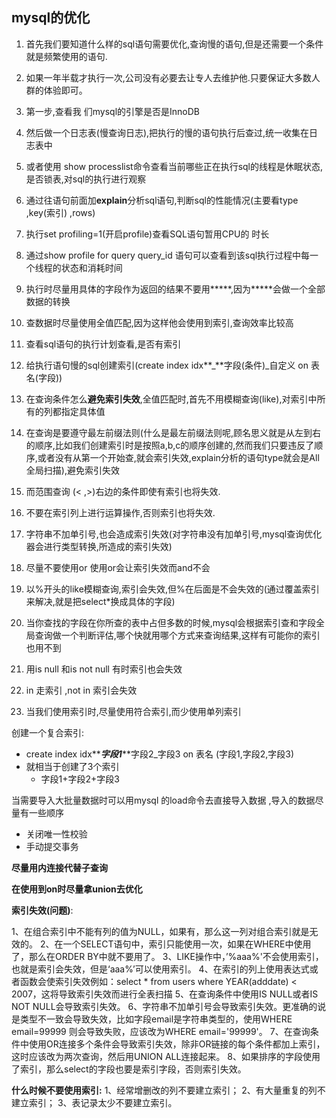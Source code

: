 ## mysql的优化

1. 首先我们要知道什么样的sql语句需要优化,查询慢的语句,但是还需要一个条件就是频繁使用的语句.

2. 如果一年半载才执行一次,公司没有必要去让专人去维护他.只要保证大多数人群的体验即可。

3. 第一步,查看我 们mysql的引擎是否是InnoDB

4. 然后做一个日志表(慢查询日志),把执行的慢的语句执行后查过,统一收集在日志表中

5. 或者使用 show processlist命令查看当前哪些正在执行sql的线程是休眠状态,是否锁表,对sql的执行进行观察

6. 通过往语句前面加**explain**分析sql语句,判断sql的性能情况(主要看type ,key(索引) ,rows)

7. 执行set profiling=1(开启profile)查看SQL语句暂用CPU的 时长

8. 通过show profile for query query_id 语句可以查看到该sql执行过程中每一个线程的状态和消耗时间

9. 执行时尽量用具体的字段作为返回的结果不要用*****,因为*****会做一个全部数据的转换
10. 查数据时尽量使用全值匹配,因为这样他会使用到索引,查询效率比较高
11. 查看sql语句的执行计划查看,是否有索引
12. 给执行语句慢的sql创建索引(create index idx**_**字段(条件)_自定义 on 表名(字段))

13. 在查询条件怎么**避免索引失效**,全值匹配时,首先不用模糊查询(like),对索引中所有的列都指定具体值

14. 在查询是要遵守最左前缀法则(什么是最左前缀法则呢,顾名思义就是从左到右的顺序,比如我们创建索引时是按照a,b,c的顺序创建的,然而我们只要违反了顺序,或者没有从第一个开始查,就会索引失效,explain分析的语句type就会是All全局扫描),避免索引失效

15. 而范围查询 (< ,>)右边的条件即使有索引也将失效.

16. 不要在索引列上进行运算操作,否则索引也将失效.

17. 字符串不加单引号,也会造成索引失效(对字符串没有加单引号,mysql查询优化器会进行类型转换,所造成的索引失效)
18. 尽量不要使用or 使用or会让索引失效而and不会
19.  以%开头的like模糊查询,索引会失效,但%在后面是不会失效的(通过覆盖索引来解决,就是把select*换成具体的字段)
20. 当你查找的字段在你所查的表中占但多数的时候,mysql会根据索引查和字段全局查询做一个判断评估,哪个快就用哪个方式来查询结果,这样有可能你的索引也用不到
21. 用is null 和is not null 有时索引也会失效
22. in 走索引 ,not in 索引会失效
23. 当我们使用索引时,尽量使用符合索引,而少使用单列索引

创建一个复合索引:

- create index  idx**_**字段1**_**字段2_字段3   on 表名 (字段1,字段2,字段3)
- 就相当于创建了3个索引
  - 字段1+字段2+字段3

当需要导入大批量数据时可以用mysql 的load命令去直接导入数据  ,导入的数据尽量有一些顺序

- 关闭唯一性校验
- 手动提交事务

**尽量用内连接代替子查询**

**在使用到on时尽量拿union去优化**

**索引失效(问题)**:

1、在组合索引中不能有列的值为NULL，如果有，那么这一列对组合索引就是无效的。
2、在一个SELECT语句中，索引只能使用一次，如果在WHERE中使用了，那么在ORDER BY中就不要用了。
3、LIKE操作中，’%aaa%'不会使用索引，也就是索引会失效，但是‘aaa%’可以使用索引。
4、在索引的列上使用表达式或者函数会使索引失效例如：select * from users where YEAR(adddate) < 2007，这将导致索引失效而进行全表扫描
5、在查询条件中使用IS NULL或者IS NOT NULL会导致索引失效。
6、字符串不加单引号会导致索引失效。更准确的说是类型不一致会导致失效，比如字段email是字符串类型的，使用WHERE email=99999 则会导致失败，应该改为WHERE email='99999'。
7、在查询条件中使用OR连接多个条件会导致索引失效，除非OR链接的每个条件都加上索引，这时应该改为两次查询，然后用UNION ALL连接起来。
8、如果排序的字段使用了索引，那么select的字段也要是索引字段，否则索引失效。

**什么时候不要使用索引:**
1、经常增删改的列不要建立索引；
2、有大量重复的列不建立索引；
3、表记录太少不要建立索引。

